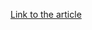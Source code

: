 [Link to the article](https://www.trendmicro.com/en_us/research/23/c/emotet-returns-now-adopts-binary-padding-for-evasion.html)

